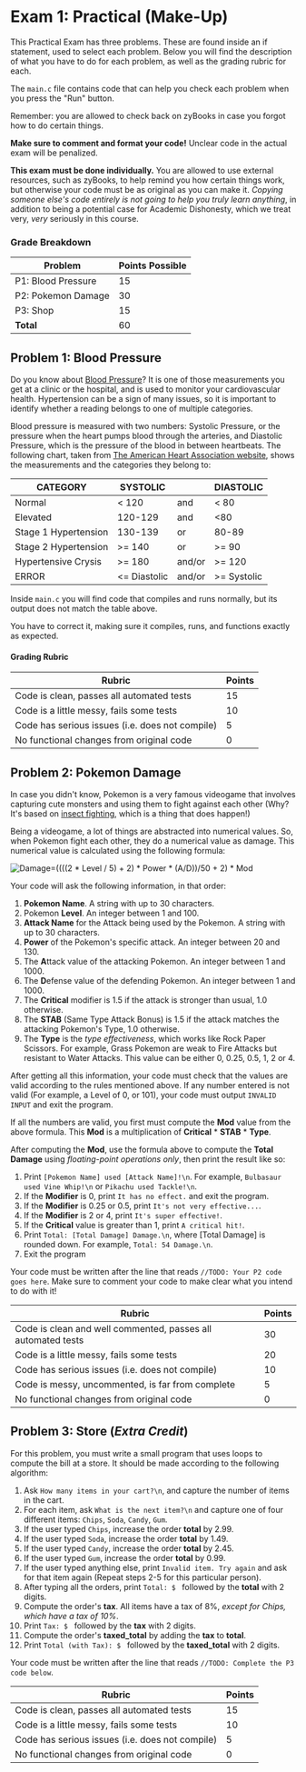 # Exam 1: Practical (Make-Up)

This Practical Exam has three problems. These are found inside an if statement, used to select each problem. Below you will find the description of what you have to do for each problem, as well as the grading rubric for each.

The `main.c` file contains code that can help you check each problem when you press the "Run" button.

Remember: you are allowed to check back on zyBooks in case you forgot how to do certain things.

**Make sure to comment and format your code!** Unclear code in the actual exam will be penalized.

**This exam must be done individually.** You are allowed to use external resources, such as zyBooks, to help remind you how certain things work, but otherwise your code must be as original as you can make it. *Copying someone else's code entirely is not going to help you truly learn anything*, in addition to being a potential case for Academic Dishonesty, which we treat very, *very* seriously in this course.

### Grade Breakdown

Problem | Points Possible
--------|----------------
P1: Blood Pressure | 15
P2: Pokemon Damage | 30
P3: Shop | 15
**Total** | 60

## Problem 1: Blood Pressure

Do you know about [Blood Pressure](https://www.heart.org/en/health-topics/high-blood-pressure/understanding-blood-pressure-readings)? It is one of those measurements you get at a clinic or the hospital, and is used to monitor your cardiovascular health. Hypertension can be a sign of many issues, so it is important to identify whether a reading belongs to one of multiple categories.

Blood pressure is measured with two numbers: Systolic Pressure, or the pressure when the heart pumps blood through the arteries, and Diastolic Pressure, which is the pressure of the blood in between heartbeats. The following chart, taken from [The American Heart Association website](https://www.heart.org/en/health-topics/high-blood-pressure/understanding-blood-pressure-readings), shows the measurements and the categories they belong to:

**CATEGORY** | **SYSTOLIC** | | **DIASTOLIC**
-------------|--------------|-|--------------
Normal | < 120 | and | < 80
Elevated | 120-129 | and | <80
Stage 1 Hypertension | 130-139 | or | 80-89
Stage 2 Hypertension | >= 140 | or | >= 90
Hypertensive Crysis | >= 180 | and/or | >= 120
ERROR | <= Diastolic | and/or | >= Systolic

Inside `main.c` you will find code that compiles and runs normally, but its output does not match the table above.

You have to correct it, making sure it compiles, runs, and functions exactly as expected.

#### Grading Rubric

Rubric | Points
-------|--------
Code is clean, passes all automated tests | 15
Code is a little messy, fails some tests | 10
Code has serious issues (i.e. does not compile) | 5
No functional changes from original code | 0

## Problem 2: Pokemon Damage

In case you didn't know, Pokemon is a very famous videogame that involves capturing cute monsters and using them to fight against each other (Why? It's based on [insect fighting](https://en.wikipedia.org/wiki/Insect_fighting), which is a thing that does happen!)

Being a videogame, a lot of things are abstracted into numerical values. So, when Pokemon fight each other, they do a numerical value as damage. This numerical value is calculated using the following formula:

![Damage=((((2 * Level / 5) + 2) * Power * (A/D))/50 + 2) * Mod](https://i.imgur.com/lJq8EpV.png)

Your code will ask the following information, in that order:
1. **Pokemon Name**. A string with up to 30 characters.
2. Pokemon **Level**. An integer between 1 and 100.
3. **Attack Name** for the Attack being used by the Pokemon. A string with up to 30 characters.
3. **Power** of the Pokemon's specific attack. An integer between 20 and 130.
4. The **A**ttack value of the attacking Pokemon. An integer between 1 and 1000.
5. The **D**efense value of the defending Pokemon. An integer between 1 and 1000.
7. The **Critical** modifier is 1.5 if the attack is stronger than usual, 1.0 otherwise.
8. The **STAB** (Same Type Attack Bonus) is 1.5 if the attack matches the attacking Pokemon's Type, 1.0 otherwise.
9. The **Type** is the *type effectiveness*, which works like Rock Paper Scissors. For example, Grass Pokemon are weak to Fire Attacks but resistant to Water Attacks. This value can be either 0, 0.25, 0.5, 1, 2 or 4.

After getting all this information, your code must check that the values are valid according to the rules mentioned above. If any number entered is not valid (For example, a Level of 0, or 101), your code must output `INVALID INPUT` and exit the program.

If all the numbers are valid, you first must compute the **Mod** value from the above formula. This **Mod** is a multiplication of **Critical** \* **STAB** \* **Type**.

After computing the **Mod**, use the formula above to compute the **Total Damage** using *floating-point operations only*, then print the result like so:

1. Print `[Pokemon Name] used [Attack Name]!\n`. For example, `Bulbasaur used Vine Whip!\n` or `Pikachu used Tackle!\n`.
2. If the **Modifier** is 0, print `It has no effect.` and exit the program.
3. If the **Modifier** is 0.25 or 0.5, print `It's not very effective...`.
4. If the **Modifier** is 2 or 4, print `It's super effective!`.
5. If the **Critical** value is greater than 1, print `A critical hit!`.
6. Print `Total: [Total Damage] Damage.\n`, where [Total Damage] is rounded down. For example, `Total: 54 Damage.\n`.
7. Exit the program

Your code must be written after the line that reads `//TODO: Your P2 code goes here`. Make sure to comment your code to make clear what you intend to do with it!

Rubric | Points
-------|--------
Code is clean and well commented, passes all automated tests | 30
Code is a little messy, fails some tests | 20
Code has serious issues (i.e. does not compile) | 10
Code is messy, uncommented, is far from complete | 5
No functional changes from original code | 0

## Problem 3: Store (*Extra Credit*)

For this problem, you must write a small program that uses loops to compute the bill at a store. It should be made according to the following algorithm:

1. Ask `How many items in your cart?\n`, and capture the number of items in the cart.
2. For each item, ask `What is the next item?\n` and capture one of four different items: `Chips`, `Soda`, `Candy`, `Gum`.
3. If the user typed `Chips`, increase the order **total** by 2.99.
4. If the user typed `Soda`, increase the order **total** by 1.49.
5. If the user typed `Candy`, increase the order **total** by 2.45.
6. If the user typed `Gum`, increase the order **total** by 0.99.
7. If the user typed anything else, print `Invalid item. Try again` and ask for that item again (Repeat steps 2-5 for this particular person).
9. After typing all the orders, print `Total: $ ` followed by the **total** with 2 digits.
10. Compute the order's **tax**. All items have a tax of 8%, *except for Chips, which have a tax of 10%*.
11. Print `Tax: $ ` followed by the **tax** with 2 digits.
12. Compute the order's **taxed_total** by adding the **tax** to **total**.
13. Print `Total (with Tax): $ ` followed by the **taxed_total** with 2 digits.

Your code must be written after the line that reads `//TODO: Complete the P3 code below`.

Rubric | Points
-------|--------
Code is clean, passes all automated tests | 15
Code is a little messy, fails some tests | 10
Code has serious issues (i.e. does not compile) | 5
No functional changes from original code | 0
